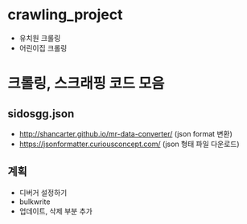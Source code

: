 # crawling_project
- 유치원 크롤링
- 어린이집 크롤링


# 크롤링, 스크래핑 코드 모음

## sidosgg.json 
 - http://shancarter.github.io/mr-data-converter/ (json format 변환)
 - https://jsonformatter.curiousconcept.com/ (json 형태 파일 다운로드)


## 계획
- 디버거 설정하기
- bulkwrite
- 업데이트, 삭제 부분 추가
